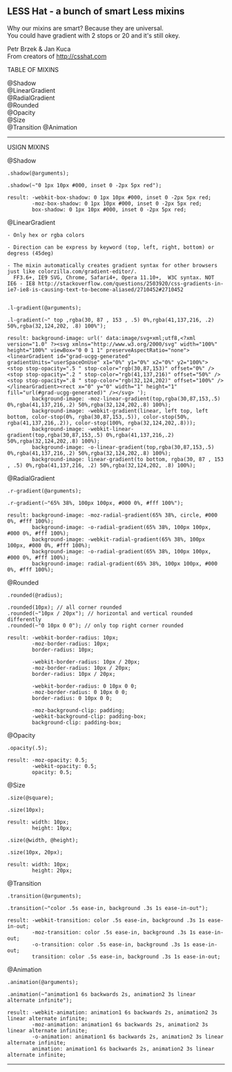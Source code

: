 LESS Hat - a bunch of smart Less mixins
----------------------------------  
    
  Why our mixins are smart? Because they are universal.   
  You could have gradient with 2 stops or 20 and it's still okey.  
    
  Petr Brzek & Jan Kuca  
  From creators of http://csshat.com  
  
  
TABLE OF MIXINS

  @Shadow  
  @LinearGradient  
  @RadialGradient  
  @Rounded  
  @Opacity  
  @Size  
  @Transition
  @Animation
  
----------------------------------

USIGN MIXINS

  @Shadow
  
    .shadow(@arguments);

    .shadow(~"0 1px 10px #000, inset 0 -2px 5px red");
    
    result: -webkit-box-shadow: 0 1px 10px #000, inset 0 -2px 5px red;
            -moz-box-shadow: 0 1px 10px #000, inset 0 -2px 5px red;
            box-shadow: 0 1px 10px #000, inset 0 -2px 5px red;
            
  @LinearGradient
  
    - Only hex or rgba colors
    
    - Direction can be express by keyword (top, left, right, bottom) or degress (45deg)
    
    - The mixin automatically creates gradient syntax for other browsers just like colorzilla.com/gradient-editor/.
      FF3.6+, IE9 SVG, Chrome, Safari4+, Opera 11.10+,  W3C syntax. NOT IE6 - IE8 http://stackoverflow.com/questions/2503920/css-gradients-in-ie7-ie8-is-causing-text-to-become-aliased/2710452#2710452
    
    
    .l-gradient(@arguments);
    
    .l-gradient(~" top ,rgba(30, 87 , 153 , .5) 0%,rgba(41,137,216, .2) 50%,rgba(32,124,202, .8) 100%");
    
    result: background-image: url(' data:image/svg+xml;utf8,<?xml version="1.0" ?><svg xmlns="http://www.w3.org/2000/svg" width="100%" height="100%" viewBox="0 0 1 1" preserveAspectRatio="none"><linearGradient id="grad-ucgg-generated" gradientUnits="userSpaceOnUse" x1="0%" y1="0%" x2="0%" y2="100%"> <stop stop-opacity=".5 " stop-color="rgb(30,87,153)" offset="0%" /><stop stop-opacity=".2 " stop-color="rgb(41,137,216)" offset="50%" /><stop stop-opacity=".8 " stop-color="rgb(32,124,202)" offset="100%" /> </linearGradient><rect x="0" y="0" width="1" height="1" fill="url(#grad-ucgg-generated)" /></svg> ');
            background-image: -moz-linear-gradient(top,rgba(30,87,153,.5) 0%,rgba(41,137,216,.2) 50%,rgba(32,124,202,.8) 100%);
            background-image: -webkit-gradient(linear, left top, left bottom, color-stop(0%, rgba(30,87,153,.5)), color-stop(50%, rgba(41,137,216,.2)), color-stop(100%, rgba(32,124,202,.8)));
            background-image: -webkit-linear-gradient(top,rgba(30,87,153,.5) 0%,rgba(41,137,216,.2) 50%,rgba(32,124,202,.8) 100%);
            background-image: -o-linear-gradient(top,rgba(30,87,153,.5) 0%,rgba(41,137,216,.2) 50%,rgba(32,124,202,.8) 100%);
            background-image: linear-gradient(to bottom, rgba(30, 87 , 153 , .5) 0%,rgba(41,137,216, .2) 50%,rgba(32,124,202, .8) 100%);

  @RadialGradient
  
    .r-gradient(@arguments);
    
    .r-gradient(~"65% 38%, 100px 100px, #000 0%, #fff 100%");
    
    result: background-image: -moz-radial-gradient(65% 38%, circle, #000 0%, #fff 100%);
            background-image: -o-radial-gradient(65% 38%, 100px 100px, #000 0%, #fff 100%);
            background-image: -webkit-radial-gradient(65% 38%, 100px 100px, #000 0%, #fff 100%);
            background-image: -o-radial-gradient(65% 38%, 100px 100px, #000 0%, #fff 100%);
            background-image: radial-gradient(65% 38%, 100px 100px, #000 0%, #fff 100%);
            
  @Rounded
  
    .rounded(@radius);
    
    .rounded(10px); // all corner rounded
    .rounded(~"10px / 20px"); // horizontal and vertical rounded differently
    .rounded(~"0 10px 0 0"); // only top right corner rounded
    
    result: -webkit-border-radius: 10px;
            -moz-border-radius: 10px;
            border-radius: 10px;

            -webkit-border-radius: 10px / 20px;
            -moz-border-radius: 10px / 20px;
            border-radius: 10px / 20px;

            -webkit-border-radius: 0 10px 0 0;
            -moz-border-radius: 0 10px 0 0;
            border-radius: 0 10px 0 0;
            
            -moz-background-clip: padding;
            -webkit-background-clip: padding-box;
            background-clip: padding-box;
            
   @Opacity
   
    .opacity(.5);
    
    result: -moz-opacity: 0.5;
            -webkit-opacity: 0.5;
            opacity: 0.5;

  @Size
    
    .size(@square);
    
    .size(10px);
    
    result: width: 10px;
            height: 10px;
            
    .size(@width, @height);
    
    .size(10px, 20px);
    
    result: width: 10px;
            height: 20px;
            
  @Transition
  
    .transition(@arguments);
    
    .transition(~"color .5s ease-in, background .3s 1s ease-in-out");
    
    result: -webkit-transition: color .5s ease-in, background .3s 1s ease-in-out;
            -moz-transition: color .5s ease-in, background .3s 1s ease-in-out;
            -o-transition: color .5s ease-in, background .3s 1s ease-in-out;
            transition: color .5s ease-in, background .3s 1s ease-in-out;
            
  @Animation  
  
    .animation(@arguments);
    
    .animation(~"animation1 6s backwards 2s, animation2 3s linear alternate infinite");
            
    result: -webkit-animation: animation1 6s backwards 2s, animation2 3s linear alternate infinite;
            -moz-animation: animation1 6s backwards 2s, animation2 3s linear alternate infinite;
            -o-animation: animation1 6s backwards 2s, animation2 3s linear alternate infinite;
            animation: animation1 6s backwards 2s, animation2 3s linear alternate infinite;
            
----------------------------------

